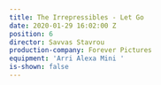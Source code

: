```yaml
---
title: The Irrepressibles - Let Go
date: 2020-01-29 16:02:00 Z
position: 6
director: Savvas Stavrou
production-company: Forever Pictures
equipment: 'Arri Alexa Mini '
is-shown: false
---
```


